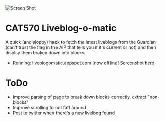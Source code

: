 ![Screen Shot](http://cattopus23.com/img/panel-CAT570.png)

CAT570 Liveblog-o-matic
=======================

A quick (and sloppy) hack to fetch the latest liveblogs from the Guardian (can't 
trust the flag in the AIP that tells you if it's current or not) and then display
them broken down into blocks.

+   Running: liveblogomatic.appspot.com [now offline] [Screenshot here](http://www.flickr.com/photos/revdancatt/5266719192)

ToDo
====

+   Improve parsing of page to break down blocks correctly, extract "non-blocks"
+   Improve scrolling to not faff around
+   Post to twitter when there's a new livelbog found
